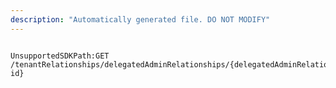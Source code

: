 ```yaml
---
description: "Automatically generated file. DO NOT MODIFY"
---
```


```powershellv2

UnsupportedSDKPath:GET /tenantRelationships/delegatedAdminRelationships/{delegatedAdminRelationship-id}

```